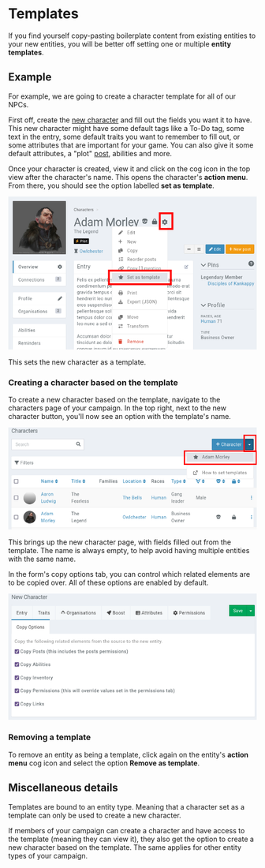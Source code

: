 # Templates

If you find yourself copy-pasting boilerplate content from existing entities to your new entities, you will be better off setting one or multiple **entity templates**.

## Example

For example, we are going to create a character template for all of our NPCs.

First off, create the [new character](/entities/characters) and fill out the fields you want it to have. This new character might have some default tags like a To-Do tag, some text in the entry, some default traits you want to remember to fill out, or some attributes that are important for your game. You can also give it some default attributes, a "plot" [post](/features/posts), abilities and more.

Once your character is created, view it and click on the cog icon in the top view after the character's name. This opens the character's **action menu**. From there, you should see the option labelled **set as template**.

![Defining an entity as a template](img/templates.png)

This sets the new character as a template.

### Creating a character based on the template

To create a new character based on the template, navigate to the characters page of your campaign. In the top right, next to the new character button, you'll now see an option with the template's name.

![Creating an entity from a template](img/templates-use.png)

This brings up the new character page, with fields filled out from the template. The name is always empty, to help avoid having multiple entities with the same name.

In the form's copy options tab, you can control which related elements are to be copied over. All of these options are enabled by default.

![Copy options when using a template](img/templates-copy.png)

### Removing a template

To remove an entity as being a template, click again on the entity's **action menu** cog icon and select the option **Remove as template**.

## Miscellaneous details

Templates are bound to an entity type. Meaning that a character set as a template can only be used to create a new character.

If members of your campaign can create a character and have access to the template (meaning they can view it), they also get the option to create a new character based on the template. The same applies for other entity types of your campaign.
